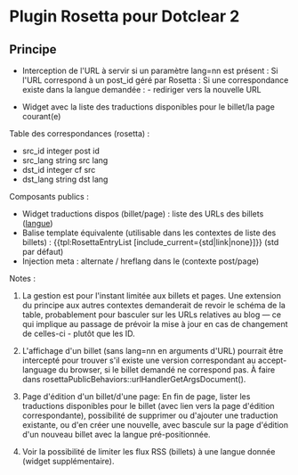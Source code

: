 # Plugin Rosetta pour Dotclear 2

## Principe

- Interception de l'URL à servir si un paramètre lang=nn est présent :
	Si l'URL correspond à un post_id géré par Rosetta :
		Si une correspondance existe dans la langue demandée :
			- rediriger vers la nouvelle URL

- Widget avec la liste des traductions disponibles pour le billet/la page courant(e)

Table des correspondances (rosetta) :

- src_id		integer		post id
- src_lang		string		src lang
- dst_id		integer		cf src
- dst_lang		string		dst lang

Composants publics :

- Widget traductions dispos (billet/page) : liste des URLs des billets (<a href="url-billet">langue</a>)
- Balise template équivalente (utilisable dans les contextes de liste des billets) :
  {{tpl:RosettaEntryList [include_current={std|link|none}]}} (std par défaut)
- Injection meta : alternate / hreflang dans le <head> (contexte post/page)

Notes :

1. La gestion est pour l'instant limitée aux billets et pages. Une extension du principe aux autres contextes demanderait de revoir le schéma de la table, probablement pour basculer sur les URLs relatives au blog — ce qui implique au passage de prévoir la mise à jour en cas de changement de celles-ci - plutôt que les ID.

2. L'affichage d'un billet (sans lang=nn en arguments d'URL) pourrait être intercepté pour trouver s'il existe une version correspondant au accept-language du browser, si le billet demandé ne correspond pas.
À faire dans rosettaPublicBehaviors::urlHandlerGetArgsDocument().

3. Page d'édition d'un billet/d'une page:
En fin de page, lister les traductions disponibles pour le billet (avec lien vers la page d'édition correspondante), possibilité de supprimer ou d'ajouter une traduction existante, ou d'en créer une nouvelle, avec bascule sur la page d'édition d'un nouveau billet avec la langue pré-positionnée.

4. Voir la possibilité de limiter les flux RSS (billets) à une langue donnée (widget supplémentaire).
